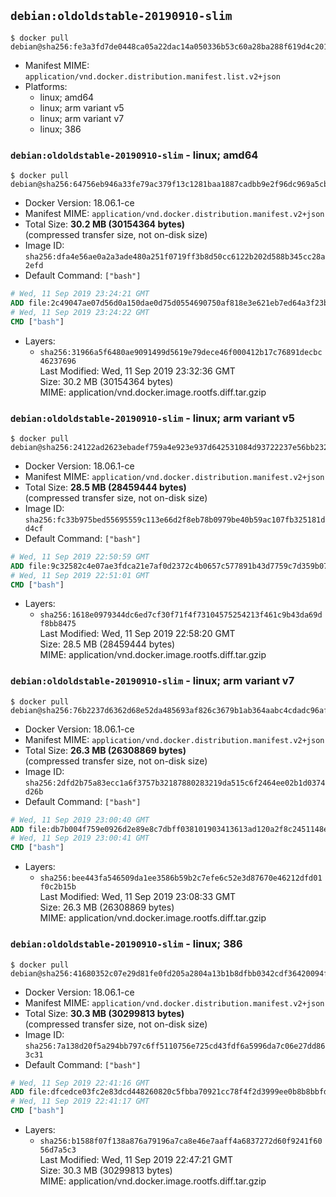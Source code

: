 ## `debian:oldoldstable-20190910-slim`

```console
$ docker pull debian@sha256:fe3a3fd7de0448ca05a22dac14a050336b53c60a28ba288f619d4c2012e31c96
```

-	Manifest MIME: `application/vnd.docker.distribution.manifest.list.v2+json`
-	Platforms:
	-	linux; amd64
	-	linux; arm variant v5
	-	linux; arm variant v7
	-	linux; 386

### `debian:oldoldstable-20190910-slim` - linux; amd64

```console
$ docker pull debian@sha256:64756eb946a33fe79ac379f13c1281baa1887cadbb9e2f96dc969a5cbbeea66a
```

-	Docker Version: 18.06.1-ce
-	Manifest MIME: `application/vnd.docker.distribution.manifest.v2+json`
-	Total Size: **30.2 MB (30154364 bytes)**  
	(compressed transfer size, not on-disk size)
-	Image ID: `sha256:dfa4e56ae0a2a3ade480a251f0719ff3b8d50cc6122b202d588b345cc28a2efd`
-	Default Command: `["bash"]`

```dockerfile
# Wed, 11 Sep 2019 23:24:21 GMT
ADD file:2c49047ae07d56d0a150dae0d75d0554690750af818e3e621eb7ed64a3f23b49 in / 
# Wed, 11 Sep 2019 23:24:22 GMT
CMD ["bash"]
```

-	Layers:
	-	`sha256:31966a5f6480ae9091499d5619e79dece46f000412b17c76891decbc46237696`  
		Last Modified: Wed, 11 Sep 2019 23:32:36 GMT  
		Size: 30.2 MB (30154364 bytes)  
		MIME: application/vnd.docker.image.rootfs.diff.tar.gzip

### `debian:oldoldstable-20190910-slim` - linux; arm variant v5

```console
$ docker pull debian@sha256:24122ad2623ebadef759a4e923e937d642531084d93722237e56bb23268f7b8e
```

-	Docker Version: 18.06.1-ce
-	Manifest MIME: `application/vnd.docker.distribution.manifest.v2+json`
-	Total Size: **28.5 MB (28459444 bytes)**  
	(compressed transfer size, not on-disk size)
-	Image ID: `sha256:fc33b975bed55695559c113e66d2f8eb78b0979be40b59ac107fb325181dd4cf`
-	Default Command: `["bash"]`

```dockerfile
# Wed, 11 Sep 2019 22:50:59 GMT
ADD file:9c32582c4e07ae3fdca21e7af0d2372c4b0657c577891b43d7759c7d359b077b in / 
# Wed, 11 Sep 2019 22:51:01 GMT
CMD ["bash"]
```

-	Layers:
	-	`sha256:1618e0979344dc6ed7cf30f71f4f73104575254213f461c9b43da69df8bb8475`  
		Last Modified: Wed, 11 Sep 2019 22:58:20 GMT  
		Size: 28.5 MB (28459444 bytes)  
		MIME: application/vnd.docker.image.rootfs.diff.tar.gzip

### `debian:oldoldstable-20190910-slim` - linux; arm variant v7

```console
$ docker pull debian@sha256:76b2237d6362d68e52da485693af826c3679b1ab364aabc4cdadc96af03d2a57
```

-	Docker Version: 18.06.1-ce
-	Manifest MIME: `application/vnd.docker.distribution.manifest.v2+json`
-	Total Size: **26.3 MB (26308869 bytes)**  
	(compressed transfer size, not on-disk size)
-	Image ID: `sha256:2dfd2b75a83ecc1a6f3757b32187880283219da515c6f2464ee02b1d0374d26b`
-	Default Command: `["bash"]`

```dockerfile
# Wed, 11 Sep 2019 23:00:40 GMT
ADD file:db7b004f759e0926d2e89e8c7dbff038101903413613ad120a2f8c2451148ec7 in / 
# Wed, 11 Sep 2019 23:00:41 GMT
CMD ["bash"]
```

-	Layers:
	-	`sha256:bee443fa546509da1ee3586b59b2c7efe6c52e3d87670e46212dfd01f0c2b15b`  
		Last Modified: Wed, 11 Sep 2019 23:08:33 GMT  
		Size: 26.3 MB (26308869 bytes)  
		MIME: application/vnd.docker.image.rootfs.diff.tar.gzip

### `debian:oldoldstable-20190910-slim` - linux; 386

```console
$ docker pull debian@sha256:41680352c07e29d81fe0fd205a2804a13b1b8dfbb0342cdf36420094fdc77e04
```

-	Docker Version: 18.06.1-ce
-	Manifest MIME: `application/vnd.docker.distribution.manifest.v2+json`
-	Total Size: **30.3 MB (30299813 bytes)**  
	(compressed transfer size, not on-disk size)
-	Image ID: `sha256:7a138d20f5a294bb797c6ff5110756e725cd43fdf6a5996da7c06e27dd863c31`
-	Default Command: `["bash"]`

```dockerfile
# Wed, 11 Sep 2019 22:41:16 GMT
ADD file:dfcedce03fc2e83dcd448260820c5fbba70921cc78f4f2d3999ee0b8b8bbfd10 in / 
# Wed, 11 Sep 2019 22:41:17 GMT
CMD ["bash"]
```

-	Layers:
	-	`sha256:b1588f07f138a876a79196a7ca8e46e7aaff4a6837272d60f9241f6056d7a5c3`  
		Last Modified: Wed, 11 Sep 2019 22:47:21 GMT  
		Size: 30.3 MB (30299813 bytes)  
		MIME: application/vnd.docker.image.rootfs.diff.tar.gzip
